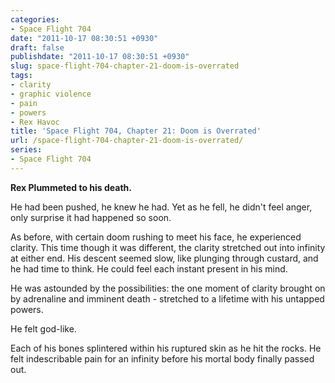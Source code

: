 ```yaml
---
categories:
- Space Flight 704
date: "2011-10-17 08:30:51 +0930"
draft: false
publishdate: "2011-10-17 08:30:51 +0930"
slug: space-flight-704-chapter-21-doom-is-overrated
tags:
- clarity
- graphic violence
- pain
- powers
- Rex Havoc
title: 'Space Flight 704, Chapter 21: Doom is Overrated'
url: /space-flight-704-chapter-21-doom-is-overrated/
series:
- Space Flight 704
---
```

**Rex Plummeted to his death.**

He had been pushed, he knew he had. Yet as he fell, he didn't feel
anger, only surprise it had happened so soon.

As before, with certain doom rushing to meet his face, he experienced
clarity. This time though it was different, the clarity stretched out
into infinity at either end. His descent seemed slow, like plunging
through custard, and he had time to think. He could feel each instant
present in his mind.

He was astounded by the possibilities: the one moment of clarity brought
on by adrenaline and imminent death - stretched to a lifetime with his
untapped powers.

He felt god-like.

Each of his bones splintered within his ruptured skin as he hit the
rocks. He felt indescribable pain for an infinity before his mortal body
finally passed out.
